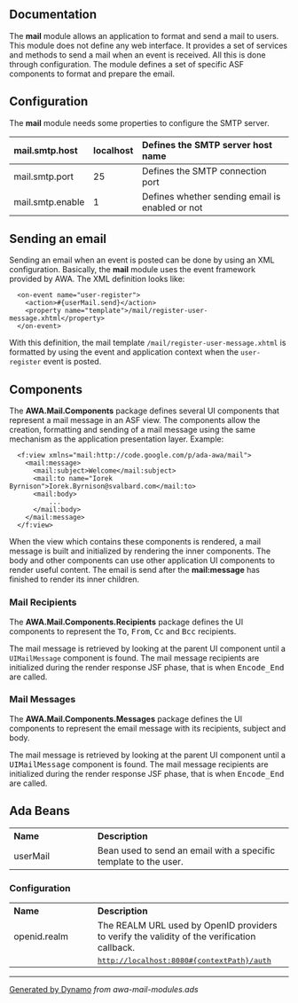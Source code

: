 ## Documentation ##
The **mail** module allows an application to format and send a mail
to users.  This module does not define any web interface.  It provides
a set of services and methods to send a mail when an event is
received.  All this is done through configuration.  The module
defines a set of specific ASF components to format and prepare the
email.

## Configuration ##
The **mail** module needs some properties to configure the SMTP
server.

|mail.smtp.host|localhost|Defines the SMTP server host name|
|:-------------|:--------|:--------------------------------|
|mail.smtp.port|25       |Defines the SMTP connection port |
|mail.smtp.enable|1        |Defines whether sending email is enabled or not|

## Sending an email ##
Sending an email when an event is posted can be done by using
an XML configuration.  Basically, the **mail** module uses the event
framework provided by AWA.  The XML definition looks like:

```
  <on-event name="user-register">
    <action>#{userMail.send}</action>
    <property name="template">/mail/register-user-message.xhtml</property>
  </on-event>
```

With this definition, the mail template `/mail/register-user-message.xhtml`
is formatted by using the event and application context when the
`user-register` event is posted.

## Components ##
The <b>AWA.Mail.Components</b> package defines several UI components that represent
a mail message in an ASF view.  The components allow the creation, formatting and
sending of a mail message using the same mechanism as the application presentation layer.
Example:

```
  <f:view xmlns="mail:http://code.google.com/p/ada-awa/mail">
    <mail:message>
      <mail:subject>Welcome</mail:subject>
      <mail:to name="Iorek Byrnison">Iorek.Byrnison@svalbard.com</mail:to>
      <mail:body>
          ...
      </mail:body>
    </mail:message>
  </f:view>
```

When the view which contains these components is rendered, a mail message is built
and initialized by rendering the inner components.  The body and other components can use
other application UI components to render useful content.  The email is send after
the <b>mail:message</b> has finished to render its inner children.
### Mail Recipients ###
The <b>AWA.Mail.Components.Recipients</b> package defines the UI components
to represent the <tt>To</tt>, <tt>From</tt>, <tt>Cc</tt> and <tt>Bcc</tt> recipients.

The mail message is retrieved by looking at the parent UI component until a
`UIMailMessage` component is found.  The mail message recipients are initialized
during the render response JSF phase, that is when <tt>Encode_End</tt> are called.
### Mail Messages ###
The <b>AWA.Mail.Components.Messages</b> package defines the UI components
to represent the email message with its recipients, subject and body.

The mail message is retrieved by looking at the parent UI component until a
<tt>UIMailMessage</tt> component is found.  The mail message recipients are initialized
during the render response JSF phase, that is when <tt>Encode_End</tt> are called.

## Ada Beans ##
<table width='100%'>
<tr>
<th width='30%' align='left'>Name</th>
<th width='70%' align='left'>Description</th>
</tr>
<tr>
<td>userMail</td>
<td>Bean used to send an email with a specific template to the user.</td>
</tr>
</table><h3>Configuration</h3><table width='100%'>
<tr>
<th width='30%' align='left'>Name</th>
<th width='70%' align='left'>Description</th>
</tr>
<tr>
<td>openid.realm</td>
<td>
The REALM URL used by OpenID providers to verify the validity of the verification callback.<br>
</td>
</tr>
<tr>
<td></td>
<td><tt><a href='http://localhost:8080#{contextPath}/auth'>http://localhost:8080#{contextPath}/auth</a></tt></td>
</tr>
</table>




---

[Generated by Dynamo](http://code.google.com/p/ada-gen) _from awa-mail-modules.ads_